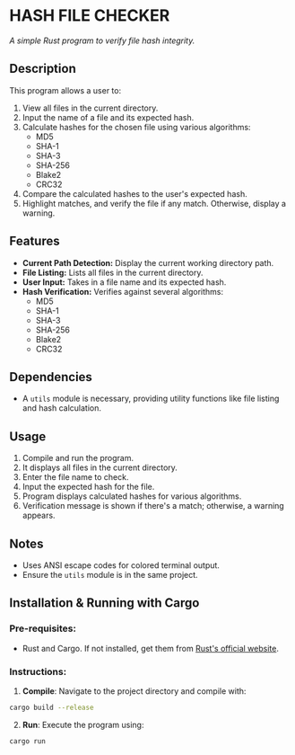 # HASH FILE CHECKER

*A simple Rust program to verify file hash integrity.*

## Description

This program allows a user to:

1. View all files in the current directory.
2. Input the name of a file and its expected hash.
3. Calculate hashes for the chosen file using various algorithms:
   - MD5
   - SHA-1
   - SHA-3
   - SHA-256
   - Blake2
   - CRC32
4. Compare the calculated hashes to the user's expected hash.
5. Highlight matches, and verify the file if any match. Otherwise, display a warning.

## Features

- **Current Path Detection:** Display the current working directory path.
- **File Listing:** Lists all files in the current directory.
- **User Input:** Takes in a file name and its expected hash.
- **Hash Verification:** Verifies against several algorithms:
  - MD5
  - SHA-1
  - SHA-3
  - SHA-256
  - Blake2
  - CRC32

## Dependencies

- A `utils` module is necessary, providing utility functions like file listing and hash calculation.

## Usage

1. Compile and run the program.
2. It displays all files in the current directory.
3. Enter the file name to check.
4. Input the expected hash for the file.
5. Program displays calculated hashes for various algorithms.
6. Verification message is shown if there's a match; otherwise, a warning appears.

## Notes

- Uses ANSI escape codes for colored terminal output.
- Ensure the `utils` module is in the same project.

## Installation & Running with Cargo

### Pre-requisites:

- Rust and Cargo. If not installed, get them from [Rust's official website](https://rust-lang.org/).

### Instructions:

1. **Compile**: Navigate to the project directory and compile with:

```sh
cargo build --release
```

2. **Run**: Execute the program using:

```sh
cargo run
```